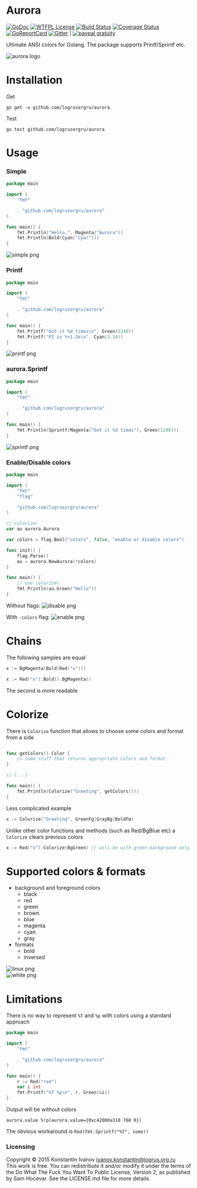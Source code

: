 Aurora
======

[![GoDoc](https://godoc.org/github.com/logrusorgru/aurora?status.svg)](https://godoc.org/github.com/logrusorgru/aurora)
[![WTFPL License](https://img.shields.io/badge/license-wtfpl-blue.svg)](http://www.wtfpl.net/about/)
[![Build Status](https://travis-ci.org/logrusorgru/aurora.svg)](https://travis-ci.org/logrusorgru/aurora)
[![Coverage Status](https://coveralls.io/repos/logrusorgru/aurora/badge.svg?branch=master)](https://coveralls.io/r/logrusorgru/aurora?branch=master)
[![GoReportCard](https://goreportcard.com/badge/logrusorgru/aurora)](https://goreportcard.com/report/logrusorgru/aurora)
[![Gitter](https://img.shields.io/badge/chat-on_gitter-46bc99.svg?logo=data:image%2Fsvg%2Bxml%3Bbase64%2CPHN2ZyB4bWxucz0iaHR0cDovL3d3dy53My5vcmcvMjAwMC9zdmciIGhlaWdodD0iMTQiIHdpZHRoPSIxNCI%2BPGcgZmlsbD0iI2ZmZiI%2BPHJlY3QgeD0iMCIgeT0iMyIgd2lkdGg9IjEiIGhlaWdodD0iNSIvPjxyZWN0IHg9IjIiIHk9IjQiIHdpZHRoPSIxIiBoZWlnaHQ9IjciLz48cmVjdCB4PSI0IiB5PSI0IiB3aWR0aD0iMSIgaGVpZ2h0PSI3Ii8%2BPHJlY3QgeD0iNiIgeT0iNCIgd2lkdGg9IjEiIGhlaWdodD0iNCIvPjwvZz48L3N2Zz4%3D&logoWidth=10)](https://gitter.im/logrusorgru/aurora) | 
[![paypal gratuity](https://img.shields.io/badge/paypal-gratuity-3480a1.svg?logo=data:image%2Fsvg%2Bxml%3Bbase64%2CPHN2ZyB4bWxucz0iaHR0cDovL3d3dy53My5vcmcvMjAwMC9zdmciIHZpZXdCb3g9IjAgMCAxMDAwIDEwMDAiPjxwYXRoIGZpbGw9InJnYigyMjAsMjIwLDIyMCkiIGQ9Ik04ODYuNiwzMDUuM2MtNDUuNywyMDMuMS0xODcsMzEwLjMtNDA5LjYsMzEwLjNoLTc0LjFsLTUxLjUsMzI2LjloLTYybC0zLjIsMjEuMWMtMi4xLDE0LDguNiwyNi40LDIyLjYsMjYuNGgxNTguNWMxOC44LDAsMzQuNy0xMy42LDM3LjctMzIuMmwxLjUtOGwyOS45LTE4OS4zbDEuOS0xMC4zYzIuOS0xOC42LDE4LjktMzIuMiwzNy43LTMyLjJoMjMuNWMxNTMuNSwwLDI3My43LTYyLjQsMzA4LjktMjQyLjdDOTIxLjYsNDA2LjgsOTE2LjcsMzQ4LjYsODg2LjYsMzA1LjN6Ii8%2BPHBhdGggZmlsbD0icmdiKDIyMCwyMjAsMjIwKSIgZD0iTTc5MS45LDgzLjlDNzQ2LjUsMzIuMiw2NjQuNCwxMCw1NTkuNSwxMEgyNTVjLTIxLjQsMC0zOS44LDE1LjUtNDMuMSwzNi44TDg1LDg1MWMtMi41LDE1LjksOS44LDMwLjIsMjUuOCwzMC4ySDI5OWw0Ny4zLTI5OS42bC0xLjUsOS40YzMuMi0yMS4zLDIxLjQtMzYuOCw0Mi45LTM2LjhINDc3YzE3NS41LDAsMzEzLTcxLjIsMzUzLjItMjc3LjVjMS4yLTYuMSwyLjMtMTIuMSwzLjEtMTcuOEM4NDUuMSwxODIuOCw4MzMuMiwxMzAuOCw3OTEuOSw4My45TDc5MS45LDgzLjl6Ii8%2BPC9zdmc%2B)](https://www.paypal.com/cgi-bin/webscr?cmd=_s-xclick&hosted_button_id=AVFWLEREA97PU)

Ultimate ANSI colors for Golang. The package supports Printf/Sprintf etc.


![aurora logo](https://github.com/logrusorgru/aurora/blob/master/gopher_aurora.png)

# Installation

Get
```
go get -u github.com/logrusorgru/aurora
```
Test
```
go test github.com/logrusorgru/aurora
```

# Usage

### Simple

```go
package main

import (
	"fmt"

	. "github.com/logrusorgru/aurora"
)

func main() {
	fmt.Println("Hello,", Magenta("Aurora"))
	fmt.Println(Bold(Cyan("Cya!")))
}

```

![simple png](https://github.com/logrusorgru/aurora/blob/master/simple.png)

### Printf

```go
package main

import (
	"fmt"

	. "github.com/logrusorgru/aurora"
)

func main() {
	fmt.Printf("Got it %d times\n", Green(1240))
	fmt.Printf("PI is %+1.2e\n", Cyan(3.14))
}

```

![printf png](https://github.com/logrusorgru/aurora/blob/master/printf.png)

### aurora.Sprintf

```go
package main

import (
	"fmt"

	. "github.com/logrusorgru/aurora"
)

func main() {
	fmt.Println(Sprintf(Magenta("Got it %d times"), Green(1240)))
}

```

![sprintf png](https://github.com/logrusorgru/aurora/blob/master/sprintf.png)

### Enable/Disable colors

```go
package main

import (
	"fmt"
	"flag"

	"github.com/logrusorgru/aurora"
)

// colorizer
var au aurora.Aurora

var colors = flag.Bool("colors", false, "enable or disable colors")

func init() {
	flag.Parse()
	au = aurora.NewAurora(*colors)
}

func main() {
	// use colorizer
	fmt.Println(au.Green("Hello"))
}

```
Without flags: 
![disable png](https://github.com/logrusorgru/aurora/blob/master/disable.png)
  
With `-colors` flag:
![enable png](https://github.com/logrusorgru/aurora/blob/master/enable.png)

# Chains

The following samples are equal

```go
x := BgMagenta(Bold(Red("x")))
```

```go
x := Red("x").Bold().BgMagenta()
```

The second is more readable

# Colorize

There is `Colorize` function that allows to choose some colors and
format from a side

```go

func getColors() Color {
	// some stuff that returns appropriate colors and format
}

// [...]

func main() {
	fmt.Println(Colorize("Greeting", getColors()))
}

```
Less complicated example

```go
x := Colorize("Greeting", GreenFg|GrayBg|BoldFm)
```

Unlike other color functions and methods (such as Red/BgBlue etc)
a `Colorize` clears previous colors

```go
x := Red("x").Colorize(BgGreen) // will be with green background only
```


# Supported colors & formats

- background and foreground colors
  + black
  + red
  + green
  + brown
  + blue
  + magenta
  + cyan
  + gray
- formats
  + bold
  + inversed

![linux png](https://github.com/logrusorgru/aurora/blob/master/linux_colors.png)  
![white png](https://github.com/logrusorgru/aurora/blob/master/white.png)

# Limitations

There is no way to represent `%T` and `%p` with colors using
a standard approach

```go
package main

import (
	"fmt"

	. "github.com/logrusorgru/aurora"
)

func main() {
	r := Red("red")
	var i int
	fmt.Printf("%T %p\n", r, Green(&i))
}
```

Output will be without colors

```
aurora.value %!p(aurora.value={0xc42000a310 768 0})
```

The obvious workaround is `Red(fmt.Sprintf("%T", some))`

### Licensing

Copyright &copy; 2015 Konstantin Ivanov <ivanov.konstantin@logrus.org.ru>  
This work is free. You can redistribute it and/or modify it under the
terms of the Do What The Fuck You Want To Public License, Version 2,
as published by Sam Hocevar. See the LICENSE.md file for more details.


